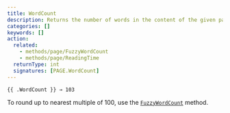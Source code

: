 ```yaml
---
title: WordCount
description: Returns the number of words in the content of the given page.
categories: []
keywords: []
action:
  related:
    - methods/page/FuzzyWordCount
    - methods/page/ReadingTime
  returnType: int
  signatures: [PAGE.WordCount]
---
```


```go-html-template
{{ .WordCount }} → 103
```

To round up to nearest multiple of 100, use the [`FuzzyWordCount`] method.

[`FuzzyWordCount`]: /methods/page/fuzzywordcount
